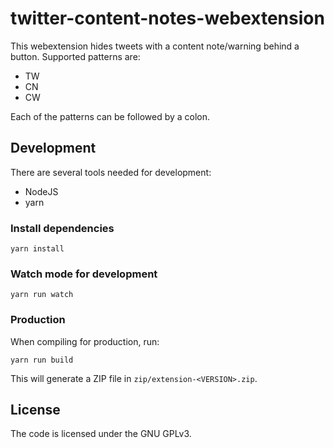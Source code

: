 # twitter-content-notes-webextension

This webextension hides tweets with a content note/warning behind a button. Supported patterns are:

- TW
- CN
- CW

Each of the patterns can be followed by a colon.

## Development
There are several tools needed for development:
- NodeJS
- yarn

### Install dependencies

    yarn install

### Watch mode for development

    yarn run watch

### Production
When compiling for production, run:

    yarn run build

This will generate a ZIP file in `zip/extension-<VERSION>.zip`.

## License
The code is licensed under the GNU GPLv3.